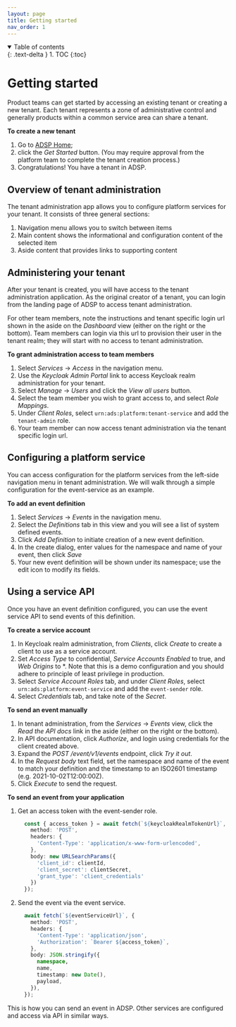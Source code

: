 ```yaml
---
layout: page
title: Getting started
nav_order: 1
---
```

<details open markdown="block">
  <summary>
    Table of contents
  </summary>
  {: .text-delta }
1. TOC
{:toc}
</details>

# Getting started
Product teams can get started by accessing an existing tenant or creating a new tenant. Each tenant represents a zone of administrative control and generally products within a common service area can share a tenant.

**To create a new tenant**
1. Go to [ADSP Home](https://adsp.alpha.alberta.ca);
2. click the *Get Started* button. (You may require approval from the platform team to complete the tenant creation process.)
3. Congratulations! You have a tenant in ADSP.

## Overview of tenant administration
The tenant administration app allows you to configure platform services for your tenant. It consists of three general sections:

1. Navigation menu allows you to switch between items
2. Main content shows the informational and configuration content of the selected item
3. Aside content that provides links to supporting content

## Administering your tenant
After your tenant is created, you will have access to the tenant administration application. As the original creator of a tenant, you can login from the landing page of ADSP to access tenant administration.

For other team members, note the instructions and tenant specific login url shown in the aside on the *Dashboard* view (either on the right or the bottom). Team members can login via this url to provision their user in the tenant realm; they will start with no access to tenant administration.

**To grant administration access to team members**
1. Select *Services* -> *Access* in the navigation menu.
2. Use the *Keycloak Admin Portal* link to access Keycloak realm administration for your tenant.
3. Select *Manage* -> *Users* and click the *View all users* button.
4. Select the team member you wish to grant access to, and select *Role Mappings*.
5. Under *Client Roles*, select `urn:ads:platform:tenant-service` and add the `tenant-admin` role.
6. Your team member can now access tenant administration via the tenant specific login url.

## Configuring a platform service
You can access configuration for the platform services from the left-side navigation menu in tenant administration. We will walk through a simple configuration for the event-service as an example.

**To add an event definition**
1. Select *Services* -> *Events* in the navigation menu.
2. Select the *Definitions* tab in this view and you will see a list of system defined events.
3. Click *Add Definition* to initiate creation of a new event definition.
4. In the create dialog, enter values for the namespace and name of your event, then click *Save*
5. Your new event definition will be shown under its namespace; use the edit icon to modify its fields.

## Using a service API
Once you have an event definition configured, you can use the event service API to send events of this definition.

**To create a service account**
1. In Keycloak realm administration, from *Clients*, click *Create* to create a client to use as a service account.
2. Set *Access Type* to confidential, *Service Accounts Enabled* to true, and *Web Origins* to *. Note that this is a demo configuration and you should adhere to principle of least privilege in production.
3. Select *Service Account Roles* tab, and under *Client Roles*, select `urn:ads:platform:event-service` and add the `event-sender` role.
4. Select *Credentials* tab, and take note of the *Secret*.

**To send an event manually**
1. In tenant administration, from the *Services* -> *Events* view, click the *Read the API docs* link in the aside (either on the right or the bottom).
2. In API documentation, click *Authorize*, and login using credentials for the client created above.
3. Expand the *POST /event​/v1​/events* endpoint, click *Try it out*.
4. In the *Request body* text field, set the namespace and name of the event to match your definition and the timestamp to an ISO2601 timestamp (e.g. 2021-10-02T12:00:00Z).
5. Click *Execute* to send the request.

**To send an event from your application**
1. Get an access token with the event-sender role.
    ```typescript
      const { access_token } = await fetch(`${keycloakRealmTokenUrl}`, {
        method: 'POST',
        headers: {
          'Content-Type': 'application/x-www-form-urlencoded',
        },
        body: new URLSearchParams({
          'client_id': clientId,
          'client_secret': clientSecret,
          'grant_type': 'client_credentials'
        })
      });
    ```
2. Send the event via the event service.
    ```typescript
      await fetch(`${eventServiceUrl}`, {
        method: 'POST',
        headers: {
          'Content-Type': 'application/json',
          'Authorization': `Bearer ${access_token}`,
        },
        body: JSON.stringify({
          namespace,
          name,
          timestamp: new Date(),
          payload,
        }),
      });
    ```


This is how you can send an event in ADSP. Other services are configured and access via API in similar ways.
